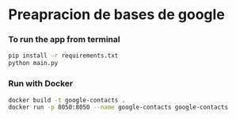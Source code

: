 # Preapracion de bases de google

### To run the app from terminal
```bash
pip install -r requirements.txt 
python main.py
```

### Run with Docker
```bash
docker build -t google-contacts .
docker run -p 8050:8050 --name google-contacts google-contacts
```
